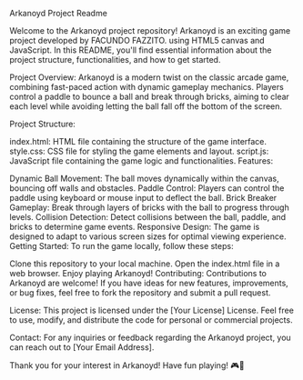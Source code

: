
Arkanoyd Project Readme

Welcome to the Arkanoyd project repository! Arkanoyd is an exciting game project developed by FACUNDO FAZZITO. using HTML5 canvas and JavaScript. In this README, you'll find essential information about the project structure, functionalities, and how to get started.

Project Overview:
Arkanoyd is a modern twist on the classic arcade game, combining fast-paced action with dynamic gameplay mechanics. Players control a paddle to bounce a ball and break through bricks, aiming to clear each level while avoiding letting the ball fall off the bottom of the screen.

Project Structure:

index.html: HTML file containing the structure of the game interface.
style.css: CSS file for styling the game elements and layout.
script.js: JavaScript file containing the game logic and functionalities.
Features:

Dynamic Ball Movement: The ball moves dynamically within the canvas, bouncing off walls and obstacles.
Paddle Control: Players can control the paddle using keyboard or mouse input to deflect the ball.
Brick Breaker Gameplay: Break through layers of bricks with the ball to progress through levels.
Collision Detection: Detect collisions between the ball, paddle, and bricks to determine game events.
Responsive Design: The game is designed to adapt to various screen sizes for optimal viewing experience.
Getting Started:
To run the game locally, follow these steps:

Clone this repository to your local machine.
Open the index.html file in a web browser.
Enjoy playing Arkanoyd!
Contributing:
Contributions to Arkanoyd are welcome! If you have ideas for new features, improvements, or bug fixes, feel free to fork the repository and submit a pull request.

License:
This project is licensed under the [Your License] License. Feel free to use, modify, and distribute the code for personal or commercial projects.

Contact:
For any inquiries or feedback regarding the Arkanoyd project, you can reach out to [Your Email Address].

Thank you for your interest in Arkanoyd! Have fun playing! 🎮🚀
